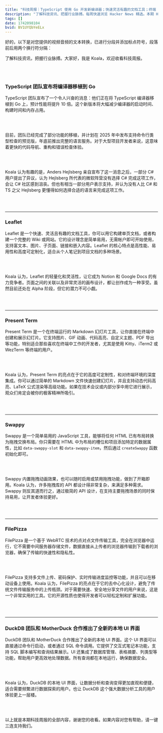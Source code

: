 ```yaml
---
title: "科技周报｜TypeScript 使用 Go 开发新编译器；快速灵活有趣的文档工具；终端 Markdown 幻灯片工具"
description: "了解科技资讯、把握行业脉搏。每周快速浏览 Hacker News 精选。本期 Hacker Newsletter 地址：https://buttondown.com/hacker-newsletter/archive/hacker-newsletter-737/"
tags: []
date: 1742098104
bvid: BV1UYQbYeELx
---
```

好的，以下是对您提供的视频音频的文本转换，已进行分段并添加标点符号，段落前后用两个换行符分隔：

了解科技资讯，把握行业脉搏。大家好，我是 Koala，欢迎收看科技周报。

<br/>
<br/>

### TypeScript 团队宣布将编译器移植到 Go

TypeScript 团队宣布了一个令人兴奋的消息：他们正在将 TypeScript 编译器移植到 Go 上，预计性能将提升 10 倍。这个新版本将大幅减少编译器的启动时间、构建时间和内存占用。

<br/>
<br/>

目前，团队已经完成了部分功能的移植，并计划在 2025 年中发布支持命令行类型检查的预览版，年底前推出完整的语言服务。对于大型项目开发者来说，这意味着更快的代码导航、重构和错误检查体验。

<br/>
<br/>

Koala 认为有趣的是，Anders Hejlsberg 亲自宣布了这一消息之后，一部分 C# 用户提出了异议，认为 Hejlsberg 所代表的微软阵营没有选择 C# 完成这项工作，会让 C# 社区感到沮丧。但也有相当一部分用户表示支持，并认为没有人比 C# 和 TS 之父 Hejlsberg 更懂得如何选择合适的语言来完成这项工作。

<br/>
<br/>

---
### Leaflet

Leaflet 是一个快速、灵活且有趣的文档工具，你可以用它构建单页文档，或者构建一个完整的 Wiki 或网站。它的设计理念是简单易用，无需帐户即可开始使用，支持富文本、图片、子页面、链接和嵌入内容。Leaflet 的核心特点是高性能、易用性和高度可定制化，适合从个人笔记到项目文档的多种场景。

<br/>
<br/>

Koala 认为，Leaflet 的轻量化和灵活性，让它成为 Notion 和 Google Docs 的有力竞争者。页面之间的关联以及非常灵活的画布设计，都让创作成为一种享受。虽然目前还处在 Alpha 阶段，但它的潜力不可小觑。

<br/>
<br/>

---
### Present Term

Present Term 是一个在终端运行的 Markdown 幻灯片工具，让你直接在终端中创建和展示幻灯片。它支持图片、GIF 动画、代码高亮、自定义主题、PDF 导出等功能，特别适合那些喜欢在终端中工作的开发者，尤其是使用 Kitty、iTerm2 或 WezTerm 等终端的用户。

<br/>
<br/>

Koala 认为，Present Term 的亮点在于它的高度可定制性，和对终端环境的深度集成。你可以通过简单的 Markdown 文件快速创建幻灯片，并且支持动态代码高亮、LaTeX 公式渲染等高级功能。如果在技术会议或内部分享中用它进行展示，观众们肯定会被你的极客精神所吸引。

<br/>
<br/>

---
### Swappy

Swappy 是一个简单易用的 JavaScript 工具，能够将任何 HTML 已有布局转换为拖拽交换布局。你只需要在 HTML 中为布局的槽位和项目添加特定的数据属性，比如 `data-swappy-slot` 和 `data-swappy-item`，然后通过 `createSwappy` 函数初始化即可。

<br/>
<br/>

Swappy 内置拖拽动画效果，也可以随时启用或禁用拖拽功能，做到了开箱即用。Koala 认为，许多拖拽库的 API 都设计得非常复杂，来满足多种需求。Swappy 则反其道而行之，通过极简的 API 设计，在支持主要拖拽场景的同时保持易用，让开发者体验更好。

<br/>
<br/>

---
### FilePizza

FilePizza 是一个基于 WebRTC 技术的点对点文件传输工具，完全在浏览器中运行，它不需要中间服务器存储文件，数据直接从上传者的浏览器传输到下载者的浏览器，确保了传输的快速性和隐私性。

<br/>
<br/>

FilePizza 支持多文件上传、密码保护、实时传输进度监控等功能，并且可以在移动设备上使用。Koala 认为，FilePizza 的亮点在于它的去中心化设计，避免了传统文件传输服务中的上传瓶颈。对于需要快速、安全地分享文件的用户来说，这是一个非常实用的工具。它的开源性质也使得开发者可以轻松定制和扩展功能。

<br/>
<br/>

---
### DuckDB 团队和 MotherDuck 合作推出了全新的本地 UI 界面

DuckDB 团队和 MotherDuck 合作推出了全新的本地 UI 界面。这个 UI 界面可以直接通过命令行启动，或者通过 SQL 命令调用。它提供了交互式笔记本功能，支持 SQL 脚本编写和查询结果展示。UI 还集成了数据库管理、表格摘要、列类型等功能，帮助用户更高效地处理数据。所有查询都在本地运行，确保数据安全。

<br/>
<br/>

Koala 认为，DuckDB 的本地 UI 界面，让数据分析和查询变得更加直观和便捷，适合需要频繁进行数据探索的用户。也让 DuckDB 这个强大数据分析工具的用户体验更上一层楼。

<br/>
<br/>

以上就是本期科技周报的全部内容，谢谢您的收看。如果内容对您有帮助，请一键三连支持我们。


